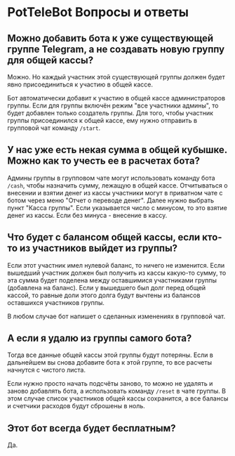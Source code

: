 # PotTeleBot Вопросы и ответы

## Можно добавить бота к уже существующей группе Telegram, а не создавать новую группу для общей кассы?

Можно. Но каждый участник этой существующей группы должен будет явно присоединиться к участию в общей кассе.

Бот автоматически добавит к участию в общей кассе администраторов группы. Если для группы включён режим "все участники админы", то будет добавлен только создатель группы. Для того, чтобы участник группы присоединился к общей кассе, ему нужно отправить в групповой чат команду `/start`.

## У нас уже есть некая сумма в общей кубышке. Можно как то учесть ее в расчетах бота?

Админы группы в групповом чате могут использовать команду бота `/cash`, чтобы назначить сумму, лежащую в общей кассе. Отчитываться о внесении и взятии денег из кассы участники могут в приватном чате с ботом через меню "Отчет о переводе денег". Далее нужно выбрать пункт "Касса группы". Если указывается число с минусом, то это взятие денег из кассы. Если без минуса - внесение в кассу.

## Что будет с балансом общей кассы, если кто-то из участников выйдет из группы?

Если этот участник имел нулевой баланс, то ничего не изменится. Если вышедший участник должен был получить из кассы какую-то сумму, то эта сумма будет поделена между оставшимися участниками группы (добавлена на баланс). Если у вышедшего был долг перед общей кассой, то равные доли этого долга будут вычтены из балансов оставшихся участников группы.

В любом случае бот напишет о сделанных изменениях в групповой чат.

## А если я удалю из группы самого бота?

Тогда все данные общей кассы этой группы будут потеряны. Если в дальнейшем вы снова добавите бота к этой группе, то все расчеты начнутся с чистого листа.

Если нужно просто начать подсчёты заново, то можно не удалять и заново добавлять бота, а использовать команду `/reset` в чате группы. В этом случае список участников общей кассы сохранится, а все балансы и счетчики расходов будут сброшены в ноль.

## Этот бот всегда будет бесплатным?

Да.


